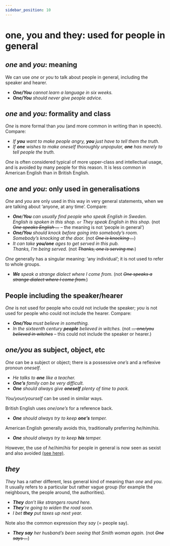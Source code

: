 ```yaml
---
sidebar_position: 10
---
```


# one, you and they: used for people in general

## *one* and *you*: meaning

We can use *one* or *you* to talk about people in general, including the speaker and hearer.

- ***One/You** cannot learn a language in six weeks.*
- ***One/You** should never give people advice.*

## *one* and *you*: formality and class

*One* is more formal than *you* (and more common in writing than in speech). Compare:

- *If **you** want to make people angry, **you** just have to tell them the truth.*
- *If **one** wishes to make oneself thoroughly unpopular, **one** has merely to tell people the truth.*

*One* is often considered typical of more upper-class and intellectual usage, and is avoided by many people for this reason. It is less common in American English than in British English.

## *one* and *you*: only used in generalisations

*One* and *you* are only used in this way in very general statements, when we are talking about ‘anyone, at any time’. Compare:

- ***One**/**You** can usually find people who speak English in Sweden.*  
  *English is spoken in this shop.* ``or`` *They speak English in this shop.* (not *~~One speaks English …~~* – the meaning is not ‘people in general’)
- ***One/You** should knock before going into somebody’s room.*  
  *Somebody’s knocking at the door.* (not *~~One is knocking …~~*)
- *It can take **you/one** ages to get served in this pub.*  
  *Thanks, I’m being served.* (not *~~Thanks, one is serving me.~~*)

*One* generally has a singular meaning: ‘any individual’; it is not used to refer to whole groups.

- ***We** speak a strange dialect where I come from.* (not *~~One speaks a strange dialect where I come from.~~*)

## People including the speaker/hearer

*One* is not used for people who could not include the speaker; *you* is not used for people who could not include the hearer. Compare:

- ***One/You** must believe in something.*
- *In the sixteenth century **people** believed in witches.* (not *~~… one/you believed in witches~~* – this could not include the speaker or hearer.)

## *one/you* as subject, object, etc

*One* can be a subject or object; there is a possessive *one’s* and a reflexive pronoun *oneself*.

- *He talks to **one** like a teacher.*
- ***One’s** family can be very difficult.*
- ***One** should always give **oneself** plenty of time to pack.*

*You/your/yourself* can be used in similar ways.

British English uses *one*/*one’s* for a reference back.

- ***One** should always try to keep **one’s** temper.*

American English generally avoids this, traditionally preferring *he*/*him*/*his*.

- ***One** should always try to keep **his** temper.*

However, the use of *he*/*him*/*his* for people in general is now seen as sexist and also avoided [(see here)](./../../vocabulary/vocabulary-areas/gender-references-to-males-and-females#he-or-she).

## *they*

*They* has a rather different, less general kind of meaning than *one* and *you*. It usually refers to a particular but rather vague group (for example the neighbours, the people around, the authorities).

- ***They** don’t like strangers round here.*
- ***They**’re going to widen the road soon.*
- *I bet **they** put taxes up next year.*

Note also the common expression *they say* (= people say).

- ***They say** her husband’s been seeing that Smith woman again.* (not *~~One says …~~*)
